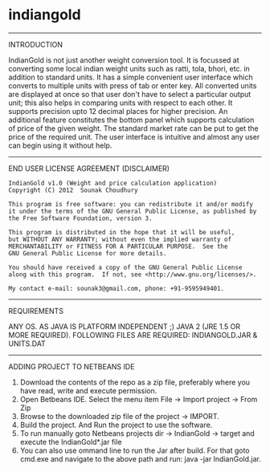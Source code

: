 # indiangold
_____________________________________________________
INTRODUCTION

IndianGold is not just another weight conversion tool. It is focussed at converting some local indian weight units such as ratti, tola, bhori, etc. in addition to standard units. It has a simple convenient user interface which converts to multiple units with press of tab or enter key. All converted units are displayed at once so that user don't have to select a particular output unit; this also helps in comparing units with respect to each other. It supports precision upto 12 decimal places for higher precision. An additional feature constitutes the bottom panel which supports calculation of price of the given weight. The standard market rate can be put to get the price of the required unit. The user interface is intuitive and almost any user can begin using it without help.

_____________________________________________________
END USER LICENSE AGREEMENT (DISCLAIMER)

    IndianGold v1.0 (Weight and price calculation application)
    Copyright (C) 2012  Sounak Choudhury

    This program is free software: you can redistribute it and/or modify
    it under the terms of the GNU General Public License, as published by
    the Free Software Foundation, version 3.

    This program is distributed in the hope that it will be useful,
    but WITHOUT ANY WARRANTY; without even the implied warranty of
    MERCHANTABILITY or FITNESS FOR A PARTICULAR PURPOSE.  See the
    GNU General Public License for more details.

    You should have received a copy of the GNU General Public License
    along with this program.  If not, see <http://www.gnu.org/licenses/>.

    My contact e-mail: sounak3@gmail.com, phone: +91-9595949401.
_____________________________________________________
REQUIREMENTS

ANY OS. AS JAVA IS PLATFORM INDEPENDENT ;)
JAVA 2 (JRE 1.5 OR MORE REQUIRED).
FOLLOWING FILES ARE REQUIRED: INDIANGOLD.JAR & UNITS.DAT
_____________________________________________________
ADDING PROJECT TO NETBEANS IDE

1. Download the contents of the repo as a zip file, preferably where you have read, write and execute permission.
2. Open Betbeans IDE. Select the menu item File -> Import project -> From Zip
3. Browse to the downloaded zip file of the project -> IMPORT.
4. Build the project. And Run the project to use the software.
5. To run manually goto Netbeans projects dir -> IndianGold -> target and execute the IndianGold*.jar file
5. You can also use ommand line to run the Jar after build. For that goto cmd.exe and navigate to the above path and run: java -jar IndianGold.jar.
